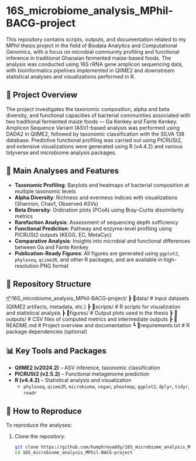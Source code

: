# 16S_microbiome_analysis_MPhil-BACG-project


This repository contains scripts, outputs, and documentation related to my MPhil thesis project in the field of Biodata Analytics and Computational Genomics, with a focus on microbial community profiling and functional inference in traditional Ghanaian fermented maize-based foods. The analysis was conducted using 16S rRNA gene amplicon sequencing data, with bioinformatics pipelines implemented in QIIME2 and downstream statistical analyses and visualizations performed in R.

## 📘 Project Overview

The project investigates the taxonomic composition, alpha and beta diversity, and functional capacities of bacterial communities associated with two traditional fermented maize foods — Ga Kenkey and Fante Kenkey. Amplicon Sequence Variant (ASV)-based analysis was performed using DADA2 in QIIME2, followed by taxonomic classification with the SILVA 138 database. Predictive functional profiling was carried out using PICRUSt2, and extensive visualizations were generated using R (v4.4.2) and various tidyverse and microbiome analysis packages.

## 🧪 Main Analyses and Features

- **Taxonomic Profiling**: Barplots and heatmaps of bacterial composition at multiple taxonomic levels
- **Alpha Diversity**: Richness and evenness indices with visualizations (Shannon, Chao1, Observed ASVs)
- **Beta Diversity**: Ordination plots (PCoA) using Bray–Curtis dissimilarity metrics
- **Rarefaction Analysis**: Assessment of sequencing depth sufficiency
- **Functional Prediction**: Pathway and enzyme-level profiling using PICRUSt2 outputs (KEGG, EC, MetaCyc)
- **Comparative Analysis**: Insights into microbial and functional differences between Ga and Fante Kenkey
- **Publication-Ready Figures**: All figures are generated using `ggplot2`, `phyloseq`, `qiime2R`, and other R packages, and are available in high-resolution PNG format

## 📁 Repository Structure
📦16S_microbiome_analysis_MPhil-BACG-project/
┣ 📂data/ # Input datasets (QIIME2 artifacts, metadata, etc.)
┣ 📂scripts/ # R scripts for visualization and statistical analysis
┣ 📂figures/ # Output plots used in the thesis
┣ 📂outputs/ # CSV files of computed metrics and intermediate outputs
┣ 📜README.md # Project overview and documentation
┗ 📜requirements.txt # R package dependencies (optional)



## 📊 Key Tools and Packages

- **QIIME2 (v2024.2)** – ASV inference, taxonomic classification
- **PICRUSt2 (v2.5.2)** – Functional metagenome prediction
- **R (v4.4.2)** – Statistical analysis and visualization
    - `phyloseq`, `qiime2R`, `microbiome`, `vegan`, `pheatmap`, `ggplot2`, `dplyr`, `tidyr`, `readr`

## 📌 How to Reproduce

To reproduce the analyses:

1. Clone the repository:
   ```bash
   git clone https://github.com/humphreyaddy/16S_microbiome_analysis_MPhil-BACG-project.git
   cd 16S_microbiome_analysis_MPhil-BACG-project


